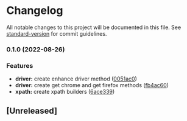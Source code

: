 # Changelog

All notable changes to this project will be documented in this file. See [standard-version](https://github.com/conventional-changelog/standard-version) for commit guidelines.

### 0.1.0 (2022-08-26)


### Features

* **driver:** create enhance driver method ([0051ac0](https://github.com/adrianpothuaud/enhanced-selenium/commit/0051ac004d5838cf8bd5e95f675e1585d286937e))
* **driver:** create get chrome and get firefox methods ([fb4ac60](https://github.com/adrianpothuaud/enhanced-selenium/commit/fb4ac60c0322adbf4f22bbc5093d9a54e868cc1f))
* **xpath:** create xpath builders ([6ace339](https://github.com/adrianpothuaud/enhanced-selenium/commit/6ace339db061aaed6c0c2edb94db95958d423747))

## [Unreleased]
